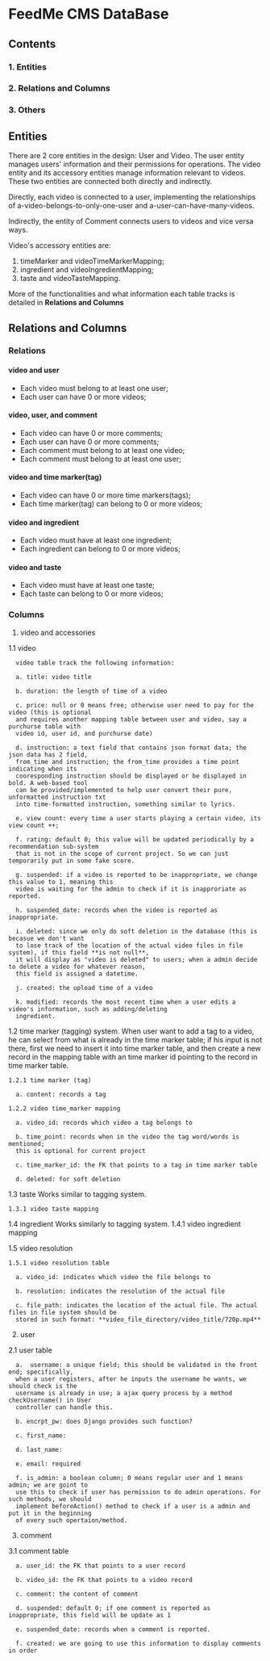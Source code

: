 # FeedMe CMS DataBase

## Contents

### 1. Entities

### 2. Relations and Columns

### 3. Others

## Entities

There are 2 core entities in the design: User and Video. The user entity manages users' information and their permissions for operations. The video entity and its accessory entities manage information relevant to videos. These two entities are connected both directly and indirectly.

Directly, each video is connected to a user, implementing the relationships of a-video-belongs-to-only-one-user and a-user-can-have-many-videos. 

Indirectly, the entity of Comment connects users to videos and vice versa ways.

Video's accessory entities are: 

1. timeMarker and videoTimeMarkerMapping;
2. ingredient and videoIngredientMapping;
3. taste and videoTasteMapping.

More of the functionalities and what information each table tracks is detailed in **Relations and Columns**

## Relations and Columns
### Relations

#### video and user
* Each video must belong to at least one user;
* Each user can have 0 or more videos;

#### video, user, and comment
* Each video can have 0 or more comments;
* Each user can have 0 or more comments;
* Each comment must belong to at least one video;
* Each comment must belong to at least one user;

#### video and time marker(tag)
* Each video can have 0 or more time markers(tags);
* Each time marker(tag) can belong to 0 or more videos;

#### video and ingredient
* Each video must have at least one ingredient;
* Each ingredient can belong to 0 or more videos;

#### video and taste
* Each video must have at least one taste;
* Each taste can belong to 0 or more videos;

### Columns
1. video and accessories

  1.1 video

      video table track the following information:

      a. title: video title

      b. duration: the length of time of a video

      c. price: null or 0 means free; otherwise user need to pay for the video (this is optional 
      and requires another mapping table between user and video, say a purchurse table with 
      video id, user id, and purchurse date)
      
      d. instruction: a text field that contains json format data; the json data has 2 field, 
      from_time and instruction; the from_time provides a time point indicating when its 
      cooresponding instruction should be displayed or be displayed in bold. A web-based tool 
      can be provided/implemented to help user convert their pure, unformatted instruction txt 
      into time-formatted instruction, something similar to lyrics.
      
      e. view count: every time a user starts playing a certain video, its view count ++;
      
      f. rating: default 0; this value will be updated periodically by a recommendation sub-system 
      that is not in the scope of current project. So we can just temporarily put in some fake score.
      
      g. suspended: if a video is reported to be inappropriate, we change this value to 1, meaning this 
      video is waiting for the admin to check if it is inapproriate as reported.
      
      h. suspended_date: records when the video is reported as inappropriate.
      
      i. deleted: since we only do soft deletion in the database (this is becasue we don't want 
      to lose track of the location of the actual video files in file system), if this field **is not null**, 
      it will display as "video is deleted" to users; when a admin decide to delete a video for whatever reason, 
      this field is assigned a datetime.
      
      j. created: the upload time of a video
      
      k. modified: records the most recent time when a user edits a video's information, such as adding/deleting 
      ingredient.

  1.2 time marker (tagging) system. 
  When user want to add a tag to a video, he can select from what is already in the time marker table; if his input is not there, first we need to insert it into time marker table, and then create a new record in the mapping table with an time marker id pointing to the record in time marker table.
  
    1.2.1 time marker (tag)
    
      a. content: records a tag
    
    1.2.2 video time_marker mapping
      
      a. video_id: records which video a tag belongs to
      
      b. time_point: records when in the video the tag word/words is mentioned; 
      this is optional for current project
      
      c. time_marker_id: the FK that points to a tag in time marker table 
      
      d. deleted: for soft deletion

  1.3 taste
  Works similar to tagging system.
    
    1.3.1 video taste mapping
  
  1.4 ingredient
  Works similarly to tagging system.
    1.4.1 video ingredient mapping
  
  1.5 video resolution
    
    1.5.1 video resolution table
    
      a. video_id: indicates which video the file belongs to
      
      b. resolution: indicates the resolution of the actual file
      
      c. file_path: indicates the location of the actual file. The actual files in file system should be
      stored in such format: **video_file_directory/video_title/720p.mp4**
2. user

  2.1 user table

      a.  username: a unique field; this should be validated in the front end; specifically, 
      when a user registers, after he inputs the username he wants, we should check is the 
      username is already in use; a ajax query process by a method checkUsername() in User 
      controller can handle this.
      
      b. encrpt_pw: does Django provides such function?
      
      c. first_name:
      
      d. last_name:
      
      e. email: required
      
      f. is_admin: a boolean column; 0 means regular user and 1 means admin; we are goint to 
      use this to check if user has permission to do admin operations. For such methods, we should
      implement beforeAction() method to check if a user is a admin and put it in the beginning 
      of every such opertaion/method.

3. comment
    
  3.1 comment table

      a. user_id: the FK that points to a user record
      
      b. video_id: the FK that points to a video record
      
      c. comment: the content of comment
      
      d. suspended: default 0; if one comment is reported as inappropriate, this field will be update as 1
      
      e. suspended_date: records when a comment is reported.
      
      f. created: we are going to use this information to display comments in order
